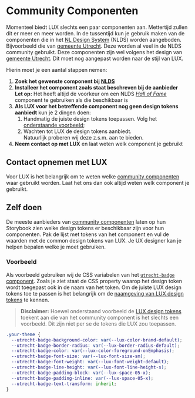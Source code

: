 # Community Componenten

[estafette-model]: https://www.nldesignsystem.nl/handboek/estafettemodel
[lux-naamgeving]: /docs/developer-naamgeving-design-tokens--docs
[lux-design-tokens]: /docs/design-tokens-design-tokens--docs
[nlds]: https://www.nldesignsystem.nl/
[nlds-components]: https://www.nldesignsystem.nl/componenten
[storybook-utrecht]: https://nl-design-system.github.io/utrecht/storybook/
[utrecht-badge-component]: https://nl-design-system.github.io/utrecht/storybook/?path=/docs/css-badge-tokens--docs

Momenteel biedt LUX slechts een paar componenten aan. Mettertijd zullen dit er meer en meer worden. In de tussentijd kun je gebruik maken van de componenten die in het [NL Design System][nlds] (NLDS) worden aangeboden. Bijvoorbeeld die van [gemeente Utrecht][storybook-utrecht]. Deze worden al veel in de NLDS community gebruikt. Deze componenten zijn wel volgens het design van [gemeente Utrecht][storybook-utrecht]. Dit moet nog aangepast worden naar de stijl van LUX.

Hierin moet je een aantal stappen nemen:

1. <b>Zoek het gewenste component bij [NLDS][nlds-components]</b>
1. <b>Installeer het component zoals staat beschreven bij de aanbieder</b>
   <br>**Let op:** Het heeft altijd de voorkeur om een NLDS [_Hall of Fame_][estafette-model] component te gebruiken als die beschikbaar is
1. <b>Als LUX voor het betreffende component nog geen design tokens aanbiedt</b> kun je 2 dingen doen:
   1. Handmatig de juiste design tokens toepassen. Volg het [onderstaande voorbeeld](#zelf-doen);
   1. Wachten tot LUX de design tokens aanbiedt.<br>Natuurlijk proberen wij deze z.s.m. aan te bieden.
1. <b>Neem contact op met LUX</b> en laat weten welk component je gebruikt

## Contact opnemen met LUX

<!-- TODO: (LUX-257): linken naar contact-pagina -->

Voor LUX is het belangrijk om te weten welke [community componenten][nlds-components] waar gebruikt worden. Laat het ons dan ook altijd weten welk component je gebruikt.

## Zelf doen

De meeste aanbieders van [community componenten][nlds-components] laten op hun Storybook zien welke design tokens er beschikbaar zijn voor hun componenten. Pak de lijst met tokens van het component en vul de waarden met de common design tokens van LUX. Je UX designer kan je helpen bepalen welke je moet gebruiken.

### Voorbeeld

Als voorbeeld gebruiken wij de CSS variabelen van het [`utrecht-badge` component][utrecht-badge-component]. Zoals je ziet staat de CSS property waarop het design token wordt toegepast ook in de naam van het token. Om de juiste LUX design tokens toe te passen is het belangrijk om de [naamgeving van LUX design tokens][lux-naamgeving] te kennen.

> **Disclaimer:** Hoewel onderstaand voorbeeld de [LUX design tokens][lux-design-tokens] toekent aan die van het community component is het slechts een voorbeeld. Dit zijn niet per se de tokens die LUX zou toepassen.

```css
.your-theme {
  --utrecht-badge-background-color: var(--lux-color-brand-default);
  --utrecht-badge-border-radius: var(--lux-border-radius-default);
  --utrecht-badge-color: var(--lux-color-foreground-onEmphasis);
  --utrecht-badge-font-size: var(--lux-font-size-sm);
  --utrecht-badge-font-weight: var(--lux-font-weight-default);
  --utrecht-badge-line-height: var(--lux-font-line-height-s);
  --utrecht-badge-padding-block: var(--lux-space-05-x);
  --utrecht-badge-padding-inline: var(--lux-space-05-x);
  --utrecht-badge-text-transform: inherit;
}
```
